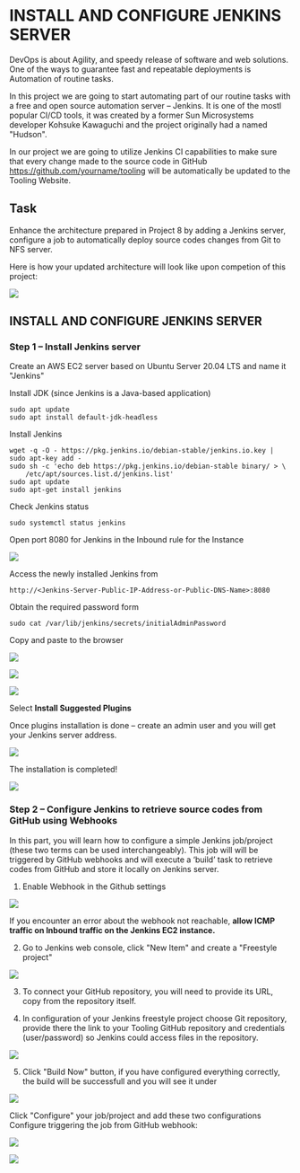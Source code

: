 # **INSTALL AND CONFIGURE JENKINS SERVER** #

DevOps is about Agility, and speedy release of software and web solutions. One of the ways to guarantee fast and repeatable deployments is Automation of routine tasks.

In this project we are going to start automating part of our routine tasks with a free and open source automation server – Jenkins. It is one of the mostl popular CI/CD tools, it was created by a former Sun Microsystems developer Kohsuke Kawaguchi and the project originally had a named "Hudson".

In our project we are going to utilize Jenkins CI capabilities to make sure that every change made to the source code in GitHub https://github.com/yourname/tooling will be automatically be updated to the Tooling Website.

## **Task** ##
Enhance the architecture prepared in Project 8 by adding a Jenkins server, configure a job to automatically deploy source codes changes from Git to NFS server.

Here is how your updated architecture will look like upon competion of this project:

![](add_jenkins.png)


## **INSTALL AND CONFIGURE JENKINS SERVER** ##

### **Step 1** – Install Jenkins server ###
Create an AWS EC2 server based on Ubuntu Server 20.04 LTS and name it "Jenkins"

Install JDK (since Jenkins is a Java-based application)
~~~
sudo apt update
sudo apt install default-jdk-headless
~~~
Install Jenkins
~~~
wget -q -O - https://pkg.jenkins.io/debian-stable/jenkins.io.key | sudo apt-key add -
sudo sh -c 'echo deb https://pkg.jenkins.io/debian-stable binary/ > \
    /etc/apt/sources.list.d/jenkins.list'
sudo apt update
sudo apt-get install jenkins
~~~

Check Jenkins status
~~~
sudo systemctl status jenkins
~~~

Open port 8080 for Jenkins in the Inbound rule for the Instance

![](open-8080.jpg)

Access the newly installed Jenkins from
~~~
http://<Jenkins-Server-Public-IP-Address-or-Public-DNS-Name>:8080
~~~

Obtain the required password form
~~~
sudo cat /var/lib/jenkins/secrets/initialAdminPassword
~~~
Copy and paste to the browser

![](jenkins-login.jpg)

![](jenkins-initialpass.jpg)

![](jenkins-loggedin.jpg)

Select **Install Suggested Plugins**

Once plugins installation is done – create an admin user and you will get your Jenkins server address.

![](jenkins-admin.jpg)

The installation is completed!

![](jenkins-ready.jpg)

### **Step 2** – Configure Jenkins to retrieve source codes from GitHub using Webhooks ###

In this part, you will learn how to configure a simple Jenkins job/project (these two terms can be used interchangeably). This job will will be triggered by GitHub webhooks and will execute a ‘build’ task to retrieve codes from GitHub and store it locally on Jenkins server.

1. Enable Webhook in the Github settings

![](webhook-setting.gif)

If you encounter an error about the webhook not reachable, **allow ICMP traffic on Inbound traffic on the Jenkins EC2 instance.**

2. Go to Jenkins web console, click "New Item" and create a "Freestyle project"

![](new-jenkins-prj.jpg)

3. To connect your GitHub repository, you will need to provide its URL, copy from the repository itself.

4. In configuration of your Jenkins freestyle project choose Git repository, provide there the link to your Tooling GitHub repository and credentials (user/password) so Jenkins could access files in the repository.

![](jenkins-repo-login.jpg)

5. Click "Build Now" button, if you have configured everything correctly, the build will be successfull and you will see it under

![](manual-build.jpg)

Click "Configure" your job/project and add these two configurations
Configure triggering the job from GitHub webhook:

![](jenkins-trigger.png)

![](archive-artifacts.gif)

